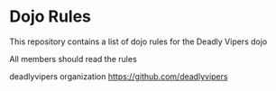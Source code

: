 Dojo Rules
==========

This repository contains a list of dojo rules for the Deadly Vipers dojo

All members should read the rules

deadlyvipers organization https://github.com/deadlyvipers
